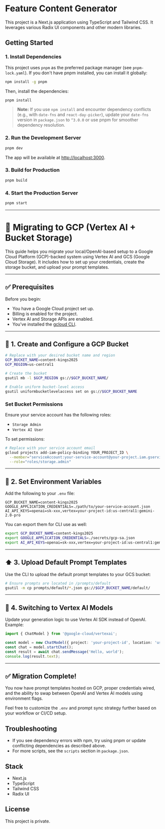 # Feature Content Generator
This project is a Next.js application using TypeScript and Tailwind CSS. It leverages various Radix UI components and other modern libraries.

## Getting Started
### 1. Install Dependencies

This project uses `pnpm` as the preferred package manager (see `pnpm-lock.yaml`). If you don't have pnpm installed, you can install it globally:
```sh
npm install -g pnpm
```

Then, install the dependencies:
```sh
pnpm install
```

> **Note:** If you use `npm install` and encounter dependency conflicts (e.g., with `date-fns` and `react-day-picker`), update your `date-fns` version in `package.json` to `^3.0.0` or use pnpm for smoother dependency resolution.

### 2. Run the Development Server
```sh
pnpm dev
```

The app will be available at [http://localhost:3000](http://localhost:3000).

### 3. Build for Production
```sh
pnpm build
```

### 4. Start the Production Server
```sh
pnpm start
```

---

# 🔄 Migrating to GCP (Vertex AI + Bucket Storage)
This guide helps you migrate your local/OpenAI-based setup to a Google Cloud Platform (GCP)-backed system using Vertex AI and GCS (Google Cloud Storage). It includes how to set up your credentials, create the storage bucket, and upload your prompt templates.

---

## ✅ Prerequisites
Before you begin:
- You have a Google Cloud project set up.
- Billing is enabled for the project.
- Vertex AI and Storage APIs are enabled.
- You’ve installed the [gcloud CLI](https://cloud.google.com/sdk/docs/install).

---

## 📁 1. Create and Configure a GCP Bucket
```bash
# Replace with your desired bucket name and region
GCP_BUCKET_NAME=content-kings2025
GCP_REGION=us-central1

# Create the bucket
gsutil mb -l $GCP_REGION gs://$GCP_BUCKET_NAME/

# Enable uniform bucket-level access
gsutil uniformbucketlevelaccess set on gs://$GCP_BUCKET_NAME
```

### Set Bucket Permissions
Ensure your service account has the following roles:
- `Storage Admin`
- `Vertex AI User`

To set permissions:
```bash
# Replace with your service account email
gcloud projects add-iam-policy-binding YOUR_PROJECT_ID \
  --member="serviceAccount:your-service-account@your-project.iam.gserviceaccount.com" \
  --role="roles/storage.admin"
```

---

## 🔑 2. Set Environment Variables
Add the following to your `.env` file:

```env
GCP_BUCKET_NAME=content-kings2025
GOOGLE_APPLICATION_CREDENTIALS=./path/to/your-service-account.json
AI_API_KEYS=openai=sk-xxx,vertex=your-project-id:us-central1:gemini-2.0-pro
```

You can export them for CLI use as well:

```bash
export GCP_BUCKET_NAME=content-kings2025
export GOOGLE_APPLICATION_CREDENTIALS=./secrets/gcp-sa.json
export AI_API_KEYS=openai=sk-xxx,vertex=your-project-id:us-central1:gemini-2.0-pro
```

---

## ⬆️ 3. Upload Default Prompt Templates
Use the CLI to upload the default prompt templates to your GCS bucket:

```bash
# Ensure prompts are located in /prompts/default
gsutil -m cp prompts/default/*.json gs://$GCP_BUCKET_NAME/default/
```

---

## 🧠 4. Switching to Vertex AI Models
Update your generation logic to use Vertex AI SDK instead of OpenAI. Example:

```ts
import { ChatModel } from '@google-cloud/vertexai';

const model = new ChatModel({ project: 'your-project-id', location: 'us-central1' });
const chat = model.startChat();
const result = await chat.sendMessage('Hello, world');
console.log(result.text);
```

---

## ✅ Migration Complete!
You now have prompt templates hosted on GCP, proper credentials wired, and the ability to swap between OpenAI and Vertex AI models using environment flags.

Feel free to customize the `.env` and prompt sync strategy further based on your workflow or CI/CD setup.

## Troubleshooting
- If you see dependency errors with npm, try using pnpm or update conflicting dependencies as described above.
- For more scripts, see the `scripts` section in `package.json`.

## Stack
- Next.js
- TypeScript
- Tailwind CSS
- Radix UI

## License
This project is private.